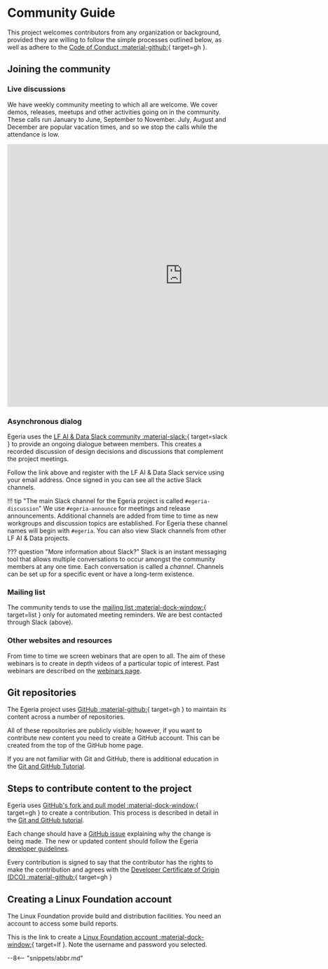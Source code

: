 <!-- SPDX-License-Identifier: CC-BY-4.0 -->
<!-- Copyright Contributors to the Egeria project. -->

# Community Guide

This project welcomes contributors from any organization or background, provided they are willing to follow the simple processes outlined below, as well as adhere to the [Code of Conduct :material-github:](https://github.com/odpi/egeria/blob/main/CODE_OF_CONDUCT.md){ target=gh }.

## Joining the community

### Live discussions

We have weekly community meeting to which all are welcome.  We cover demos, releases, meetups and other activities going on in the community.  These calls run January to June, September to November.  July, August and December are popular vacation times, and so we stop the calls while the attendance is low.

<iframe src="https://calendar.google.com/calendar/embed?height=600&amp;wkst=1&amp;bgcolor=%23ffffff&amp;ctz=Europe%2FLondon&amp;src=YjVxaGRyNXFkYmZscDhkbHA3MGxtb2RtMHNmdmlocWxAaW1wb3J0LmNhbGVuZGFyLmdvb2dsZS5jb20&amp;color=%234285F4&amp;showCalendars=0&amp;showPrint=0&amp;title=Egeria%20Calendar" style="border-width:0" width="800" height="600" frameborder="0" scrolling="no"></iframe>

### Asynchronous dialog

Egeria uses the [LF AI & Data Slack community :material-slack:](https://slack.lfaidata.foundation){ target=slack } to provide an ongoing dialogue between members. This creates a recorded discussion of design decisions and discussions that complement the project meetings.

Follow the link above and register with the LF AI & Data Slack service using your email address. Once signed in you can see all the active Slack channels.

!!! tip "The main Slack channel for the Egeria project is called `#egeria-discussion`"
    We use `#egeria-announce` for meetings and release announcements.  Additional channels are added from time to time as new workgroups and discussion topics are established. For Egeria these channel names will begin with `#egeria`. You can also view Slack channels from other LF AI & Data projects.

??? question "More information about Slack?"
    Slack is an instant messaging tool that allows multiple conversations to occur amongst the community members at any one time. Each conversation is called a *channel*. Channels can be set up for a specific event or have a long-term existence.

### Mailing list

The community tends to use the [mailing list :material-dock-window:](https://lists.lfaidata.foundation/g/egeria-technical-discuss/topics){ target=list } only for automated meeting reminders. We are best contacted through Slack (above).

### Other websites and resources

From time to time we screen webinars that are open to all.  The aim of these webinars is to create in depth videos of a particular topic of interest. Past webinars are described on the [webinars page](/education/webinar-program/overview).

## Git repositories

The Egeria project uses [GitHub :material-github:](https://github.com/odpi){ target=gh } to maintain its content across a number of repositories.

All of these repositories are publicly visible; however, if you want to contribute new content you need to create a GitHub account.  This can be created from the top of the GitHub home page.

If you are not familiar with Git and GitHub, there is additional education in the
[Git and GitHub Tutorial](/education/tutorials/git-and-git-hub-tutorial/overview).

## Steps to contribute content to the project

Egeria uses [GitHub's fork and pull model :material-dock-window:](https://help.github.com/articles/about-collaborative-development-models/){ target=gh } to create a contribution. This process is described in detail in the [Git and GitHub tutorial](/education/tutorials/git-and-git-hub-tutorial/overview#using-git-and-github-when-making-a-contribution).

Each change should have a [GitHub issue](https://github.com/odpi/egeria/issues) explaining why the change is being made. The new or updated content should follow the Egeria [developer guidelines](/guides/contributor/guidelines).

Every contribution is signed to say that the contributor has the rights to make the contribution and agrees with the [Developer Certificate of Origin (DCO) :material-github:](https://github.com/odpi/egeria/blob/main/developer-resources/why-the-dco.md){ target=gh }

## Creating a Linux Foundation account

The Linux Foundation provide build and distribution facilities. You need an account to access some build reports.

This is the link to create a [Linux Foundation account :material-dock-window:](https://identity.linuxfoundation.org){ target=lf }. Note the username and password you selected.

--8<-- "snippets/abbr.md"
